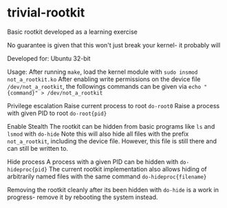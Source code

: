 # trivial-rootkit
Basic rootkit developed as a learning exercise

No guarantee is given that this won't just break your kernel- it probably will

Developed for: Ubuntu 32-bit 

Usage:
After running ```make```, load the kernel module with
```sudo insmod not_a_rootkit.ko```
After enabling write permissions on the device file ```/dev/not_a_rootkit```, the followings commands can be given via 
```echo "{command}" > /dev/not_a_rootkit```

Privilege escalation
Raise current process to root
```do-root0```
Raise a process with given PID to root
```do-root{pid}```

Enable Stealth
The rootkit can be hidden from basic programs like ```ls``` and ```lsmod``` with
```do-hide```
Note this will also hide all files with the prefix ```not_a_rootkit```, including the device file. However, this file is still there and can still be written to.

Hide process
A process with a given PID can be hidden with 
```do-hideproc{pid}```
The current rootkit implementation also allows hiding of arbitrarily named files with the same command
```do-hideproc{filename}```


Removing the rootkit cleanly after its been hidden with ```do-hide``` is a work in progress- remove it by rebooting the system instead.
